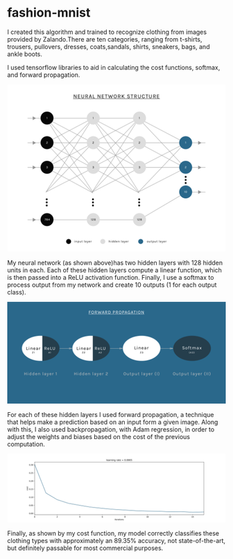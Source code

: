 # fashion-mnist

I created this algorithm and trained to recognize clothing from images provided by Zalando.There are
ten categories, ranging from t-shirts, trousers, pullovers, dresses, coats,sandals, shirts,
sneakers, bags, and ankle boots.

I used tensorflow libraries to aid in calculating the cost functions, softmax, and forward propagation.

![network structure](https://github.com/KingArthurZ3/fashion-mnist/blob/master/resources/network_structure.png "network_structure")

My neural network (as shown above)has two hidden layers with 128 hidden units in each. Each of these hidden layers
compute a linear function, which is then passed into a ReLU activation function. Finally, I use a softmax to process
output from my network and create 10 outputs (1 for each output class).

![forward propagation](https://github.com/KingArthurZ3/fashion-mnist/blob/master/resources/forward_propagation.png "forward_propagation")

For each of these hidden layers I used forward propagation, a technique that helps make a prediction based
on an input form a given image. Along with this, I also used backpropagation, with Adam regression, in order to
adjust the weights and biases based on the cost of the previous computation.

![cost-function](https://github.com/KingArthurZ3/fashion-mnist/blob/master/resources/costs.png "cost_function")

Finally, as shown by my cost function, my model correctly classifies these clothing types with approximately an
89.35% accuracy, not state-of-the-art, but definitely passable for most commercial purposes.